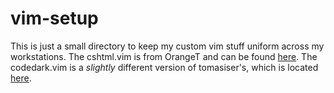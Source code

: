 # vim-setup

This is just a small directory to keep my custom vim stuff uniform across my workstations.
The cshtml.vim is from OrangeT and can be found 
<a href="https://github.com/OrangeT/vim-csharp/blob/master/syntax/cshtml.vim">here</a>.
The codedark.vim is a *slightly* different version of tomasiser's, which is located
<a href="https://github.com/tomasiser/vim-code-dark/blob/master/colors/codedark.vim">here</a>.
